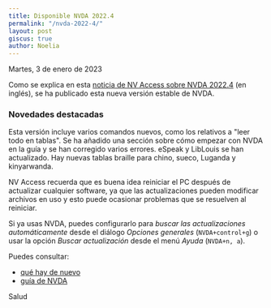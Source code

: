 ```yaml
---
title: Disponible NVDA 2022.4
permalink: "/nvda-2022-4/"
layout: post
giscus: true
author: Noelia
---
```


<footer>Martes, 3 de enero de 2023</footer>

Como se explica en esta [noticia de NV Access sobre NVDA 2022.4](https://www.nvaccess.org/post/nvda-2022-4) (en inglés), se ha publicado esta nueva versión estable de NVDA.

### Novedades destacadas

Esta versión incluye varios comandos nuevos, como los relativos a "leer todo en tablas". Se ha añadido una sección sobre cómo empezar con NVDA en la guía y se han corregido varios errores. eSpeak y LibLouis se han actualizado. Hay nuevas tablas braille para chino, sueco, Luganda y kinyarwanda.

NV Access recuerda que es buena idea reiniciar el PC después de actualizar cualquier software, ya que las actualizaciones pueden modificar archivos en uso y esto puede ocasionar problemas que se resuelven al reiniciar.

Si ya usas NVDA, puedes configurarlo para *buscar las actualizaciones automáticamente* desde el diálogo *Opciones generales* (`NVDA+control+g`) o usar la opción *Buscar actualización* desde el menú *Ayuda* (`NVDA+n, a`).

Puedes consultar:

- [qué hay de nuevo](https://nvdaes.github.io/changes.html)
- [guía de NVDA](https://nvdaes.github.io/userGuide.html)

Salud
